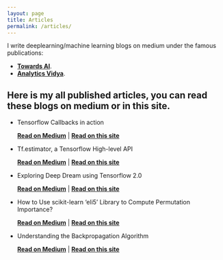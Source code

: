 ```yaml
---
layout: page
title: Articles
permalink: /articles/
---
```

I write deeplearning/machine learning blogs on medium under the famous publications:
* [**Towards AI**](https://towardsai.net/).
* [**Analytics Vidya**](https://www.analyticsvidhya.com/).
## Here is my all published articles, you can read these blogs on medium or in this site.
* Tensorflow Callbacks in action

  [**Read on Medium**](https://medium.com/towards-artificial-intelligence/tf-callbacks-in-action-966e8ff52900) | [**Read on this site**](https://)

* Tf.estimator, a Tensorflow High-level API

  [**Read on Medium**](https://medium.com/towards-artificial-intelligence/tf-estimator-an-another-tensorflow-high-level-api-ef763c32465b) | [**Read on this site**](https://)

* Exploring Deep Dream using Tensorflow 2.0

  [**Read on Medium**](https://medium.com/towards-artificial-intelligence/exploring-deep-dream-using-tensorflow-2-0-93ecd1091fa3) | [**Read on this site**](https://)

* How to Use scikit-learn ‘eli5’ Library to Compute Permutation Importance?

  [**Read on Medium**](https://medium.com/towards-artificial-intelligence/how-to-use-scikit-learn-eli5-library-to-compute-permutation-importance-9af131ece387) | [**Read on this site**](https://)
* Understanding the Backpropagation Algorithm

  [**Read on Medium**](https://medium.com/towards-artificial-intelligence/understanding-back-propagation-in-an-easier-way-you-never-before-42fe26d44a47) | [**Read on this site**](https://)
